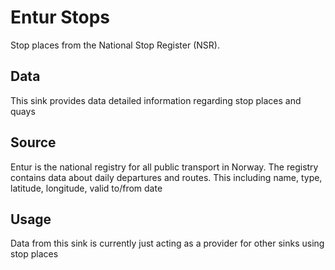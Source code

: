 # Entur Stops

Stop places from the National Stop Register (NSR).

## Data

This sink provides data detailed information regarding stop places and quays


## Source

Entur is the national registry for all public transport in Norway. The registry contains data about daily departures and routes. This including name, type, latitude, longitude, valid to/from date

## Usage

Data from this sink is currently just acting as a provider for other sinks using stop places

